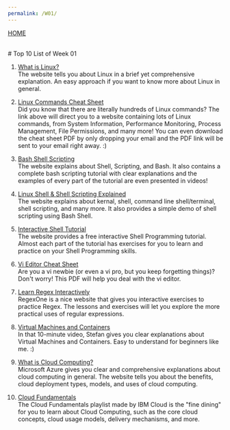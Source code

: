 ```yaml
---
permalink: /W01/
---
```

[HOME](../)

<br>
# Top 10 List of Week 01

1. [What is Linux?](https://opensource.com/resources/linux)<br>
The website tells you about Linux in a brief yet comprehensive explanation. An easy approach if you want to know more about Linux in general.

2. [Linux Commands Cheat Sheet](https://www.linuxtrainingacademy.com/linux-commands-cheat-sheet/)<br>
Did you know that there are literally hundreds of Linux commands? The link above will direct you to a website containing lots of Linux commands, from System Information, Performance Monitoring, Process Management, File Permissions, and many more! You can even download the cheat sheet PDF by only dropping your email and the PDF link will be sent to your email right away. :)

3. [Bash Shell Scripting](https://linuxconfig.org/bash-scripting-tutorial-for-beginners)<br>
The website explains about Shell, Scripting, and Bash. It also contains a complete bash scripting tutorial with clear explanations and the examples of every part of the tutorial are even presented in videos!

4. [Linux Shell & Shell Scripting Explained](https://www.geeksforgeeks.org/introduction-linux-shell-shell-scripting/)<br>
The website explains about kernal, shell, command line shell/terminal, shell scripting, and many more. It also provides a simple demo of shell scripting using Bash Shell.

5. [Interactive Shell Tutorial](https://www.learnshell.org/en/)<br>
The website provides a free interactive Shell Programming tutorial. Almost each part of the tutorial has exercises for you to learn and practice on your Shell Programming skills.

6. [Vi Editor Cheat Sheet](http://www.atmos.albany.edu/daes/atmclasses/atm350/vi_cheat_sheet.pdf)<br>
Are you a vi newbie (or even a vi pro, but you keep forgetting things)? Don't worry! This PDF will help you deal with the vi editor.

7. [Learn Regex Interactively](https://regexone.com/)<br>
RegexOne is a nice website that gives you interactive exercises to practice Regex. The lessons and exercises will let you explore the more practical uses of regular expressions.

8. [Virtual Machines and Containers](https://youtu.be/AMGJoVgkjGk)<br>
In that 10-minute video, Stefan gives you clear explanations about Virtual Machines and Containers. Easy to understand for beginners like me. :)

9. [What is Cloud Computing?](https://azure.microsoft.com/en-us/overview/what-is-cloud-computing/)<br>
Microsoft Azure gives you clear and comprehensive explanations about cloud computing in general. The website tells you about the benefits, cloud deployment types, models, and uses of cloud computing.

10. [Cloud Fundamentals](https://www.youtube.com/playlist?list=PLOspHqNVtKAC-_ZAGresP-i0okHe5FjcJ)<br>
The Cloud Fundamentals playlist made by IBM Cloud is the "fine dining" for you to learn about Cloud Computing, such as the core cloud concepts, cloud usage models, delivery mechanisms, and more.

